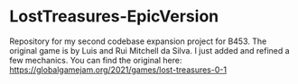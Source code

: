 # LostTreasures-EpicVersion
Repository for my second codebase expansion project for B453. The original game is by Luis and Rui Mitchell da Silva. I just added and refined a few mechanics. You can find the original here: https://globalgamejam.org/2021/games/lost-treasures-0-1

